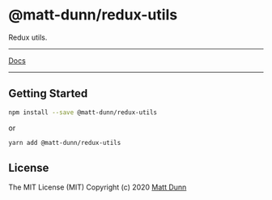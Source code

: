 # @matt-dunn/redux-utils

Redux utils.

---

[Docs](https://matt-dunn.github.io/packages/packages/redux-utils/docs/)

---

## Getting Started

```sh
npm install --save @matt-dunn/redux-utils
```

or

```sh
yarn add @matt-dunn/redux-utils
```

## License

The MIT License (MIT) Copyright (c) 2020 [Matt Dunn](https://matt-dunn.github.io/)


